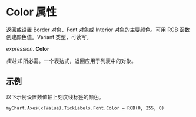 
# Color 属性

返回或设置 Border 对象、Font 对象或 Interior 对象的主要颜色。可用 RGB 函数创建颜色值。Variant 类型，可读写。

 _expression_. **Color**

 _表达式_ 所必需。一个表达式，返回应用于列表中的对象。


## 示例

以下示例设置数值轴上刻度线标签的颜色。


```
myChart.Axes(xlValue).TickLabels.Font.Color = RGB(0, 255, 0)
```

